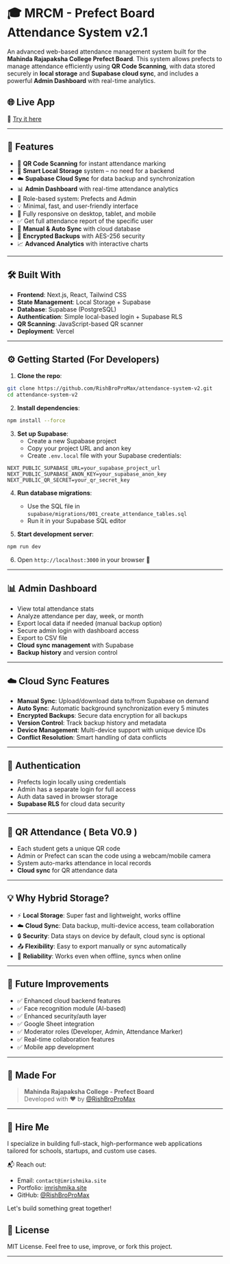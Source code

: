 # 🎓 MRCM - Prefect Board Attendance System v2.1

An advanced web-based attendance management system built for the **Mahinda Rajapaksha College Prefect Board**. This system allows prefects to manage attendance efficiently using **QR Code Scanning**, with data stored securely in **local storage** and **Supabase cloud sync**, and includes a powerful **Admin Dashboard** with real-time analytics.

## 🌐 Live App

🔗 [Try it here](https://sys.imrishmika.site)

---

## 🚀 Features

- 📲 **QR Code Scanning** for instant attendance marking
- 🧠 **Smart Local Storage** system – no need for a backend
- ☁️ **Supabase Cloud Sync** for data backup and synchronization
- 📊 **Admin Dashboard** with real-time attendance analytics
- 👤 Role-based system: Prefects and Admin
- 💡 Minimal, fast, and user-friendly interface
- 📱 Fully responsive on desktop, tablet, and mobile
- ✅ Get full attendance report of the specific user
- 🔄 **Manual & Auto Sync** with cloud database
- 🔐 **Encrypted Backups** with AES-256 security
- 📈 **Advanced Analytics** with interactive charts

---

## 🛠️ Built With

- **Frontend**: Next.js, React, Tailwind CSS
- **State Management**: Local Storage + Supabase
- **Database**: Supabase (PostgreSQL)
- **Authentication**: Simple local-based login + Supabase RLS
- **QR Scanning**: JavaScript-based QR scanner
- **Deployment**: Vercel

---

## ⚙️ Getting Started (For Developers)

1. **Clone the repo**:

```bash
git clone https://github.com/RishBroProMax/attendance-system-v2.git
cd attendance-system-v2
```

2. **Install dependencies**:

```bash
npm install --force
```

3. **Set up Supabase**:
   - Create a new Supabase project
   - Copy your project URL and anon key
   - Create `.env.local` file with your Supabase credentials:

```env
NEXT_PUBLIC_SUPABASE_URL=your_supabase_project_url
NEXT_PUBLIC_SUPABASE_ANON_KEY=your_supabase_anon_key
NEXT_PUBLIC_QR_SECRET=your_qr_secret_key
```

4. **Run database migrations**:
   - Use the SQL file in `supabase/migrations/001_create_attendance_tables.sql`
   - Run it in your Supabase SQL editor

5. **Start development server**:

```bash
npm run dev
```

6. Open `http://localhost:3000` in your browser 🚀

---

## 📊 Admin Dashboard

* View total attendance stats
* Analyze attendance per day, week, or month
* Export local data if needed (manual backup option)
* Secure admin login with dashboard access
* Export to CSV file
* **Cloud sync management** with Supabase
* **Backup history** and version control

---

## ☁️ Cloud Sync Features

* **Manual Sync**: Upload/download data to/from Supabase on demand
* **Auto Sync**: Automatic background synchronization every 5 minutes
* **Encrypted Backups**: Secure data encryption for all backups
* **Version Control**: Track backup history and metadata
* **Device Management**: Multi-device support with unique device IDs
* **Conflict Resolution**: Smart handling of data conflicts

---

## 🔐 Authentication

* Prefects login locally using credentials
* Admin has a separate login for full access
* Auth data saved in browser storage
* **Supabase RLS** for cloud data security

---

## 📸 QR Attendance ( Beta V0.9 )

* Each student gets a unique QR code
* Admin or Prefect can scan the code using a webcam/mobile camera
* System auto-marks attendance in local records
* **Cloud sync** for QR attendance data

---

## 💡 Why Hybrid Storage?

* ⚡ **Local Storage**: Super fast and lightweight, works offline
* ☁️ **Cloud Sync**: Data backup, multi-device access, team collaboration
* 🔒 **Security**: Data stays on device by default, cloud sync is optional
* 📤 **Flexibility**: Easy to export manually or sync automatically
* 🧩 **Reliability**: Works even when offline, syncs when online

---

## 🧩 Future Improvements

* ✅ Enhanced cloud backend features
* ✅ Face recognition module (AI-based)
* ✅ Enhanced security/auth layer
* ✅ Google Sheet integration
* ✅ Moderator roles (Developer, Admin, Attendance Marker)
* ✅ Real-time collaboration features
* ✅ Mobile app development

---

## 🏫 Made For

> **Mahinda Rajapaksha College - Prefect Board** <br>
> Developed with ❤️ by [@RishBroProMax](https://github.com/RishBroProMax)

---

## 💼 Hire Me

I specialize in building full-stack, high-performance web applications tailored for schools, startups, and custom use cases.

📬 Reach out:

* Email: `contact@imrishmika.site`
* Portfolio: [imrishmika.site](https://imrishmika.site)
* GitHub: [@RishBroProMax](https://github.com/RishBroProMax)

Let's build something great together!

## 📄 License

MIT License. Feel free to use, improve, or fork this project.

---